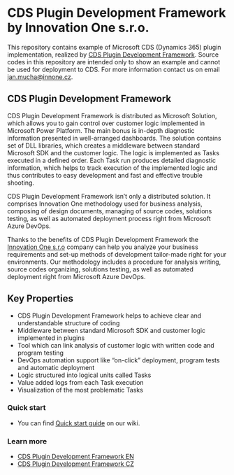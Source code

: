 # CDS Plugin Development Framework by Innovation One s.r.o.
This repository contains example of Microsoft CDS (Dynamics 365) plugin implementation, realized by [CDS Plugin Development Framework](https://appsource.microsoft.com/en/product/dynamics-365/innovationonesro1585927428411.plugindevframework?tab=Overview). Source codes in this repository are intended only to show an example and cannot be used for deployment to CDS. For more information contact us on email jan.mucha@innone.cz.
## CDS Plugin Development Framework
CDS Plugin Development Framework is distributed as Microsoft Solution, which allows you to gain control over customer logic implemented in Microsoft Power Platform. The main bonus is in-depth diagnostic information presented in well-arranged dashboards.  The solution contains set of DLL libraries, which creates a middleware between standard Microsoft SDK and the customer logic. The logic is implemented as Tasks executed in a defined order. Each Task run produces detailed diagnostic information, which helps to track execution of the implemented logic and thus contributes to easy development and fast and effective trouble shooting. 

CDS Plugin Development Framework isn’t only a distributed solution. It comprises Innovation One methodology used for business analysis, composing of design documents, managing of source codes, solutions testing, as well as automated deployment process right from Microsoft Azure DevOps.

Thanks to the benefits of CDS Plugin Development Framework the [Innovation One s.r.o](https://innone.cz/) company can help you analyze your business requirements and set-up methods of development tailor-made right for your environments. Our methodology includes a procedure for analysis writing, source codes organizing, solutions testing, as well as automated deployment right from Microsoft Azure DevOps.

## Key Properties
- CDS Plugin Development Framework helps to achieve clear and understandable structure of coding 
- Middleware between standard Microsoft SDK and customer logic implemented in plugins
- Tool which can link analysis of customer logic with written code and program testing
- DevOps automation support like “on-click” deployment, program tests and automatic deployment
- Logic structured into logical units called Tasks
- Value added logs from each Task execution
- Visualization of the most problematic Tasks

### Quick start
- You can find [Quick start guide](https://github.com/JannyM85/InnOne-Framework-Demo/wiki/Quick-Start) on our wiki.

### Learn more
- [CDS Plugin Development Framework EN](https://query.prod.cms.rt.microsoft.com/cms/api/am/binary/RE4BcoX)
- [CDS Plugin Development Framework CZ](https://query.prod.cms.rt.microsoft.com/cms/api/am/binary/RE4zhHD)




